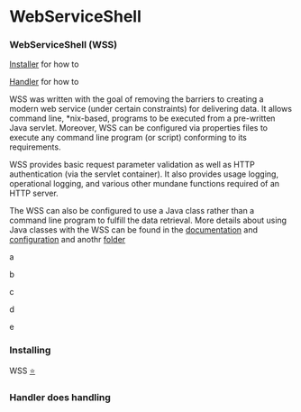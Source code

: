 # WebServiceShell

### WebServiceShell (WSS)

[Installer](#Installing) for how to

[Handler](#Handler) for how to

WSS was written with the goal of removing the barriers to creating a
modern web service (under certain constraints) for delivering data. It allows
command line, \*nix-based, programs to be executed from a pre-written
Java servlet. Moreover, WSS can be configured via properties
files to execute any command line program (or script) conforming to its
requirements.

WSS provides basic request parameter validation as well as HTTP
authentication (via the servlet container). It also provides usage
logging, operational logging, and various other mundane functions required
of an HTTP server.

The WSS can also be configured to use a Java class rather than a command
line program to fulfill the data retrieval. More details about using
Java classes with the WSS can be found in the [documentation](./)
and [configuration](WebServiceShell-2.4.md)
and anothr [folder](https://github.com/iris-edu/webserviceshell/tree/master/docs)

a

b

c

d

e

### Installing

WSS [:star:](https://github.com/iris-edu/webserviceshell)

### Handler does handling
